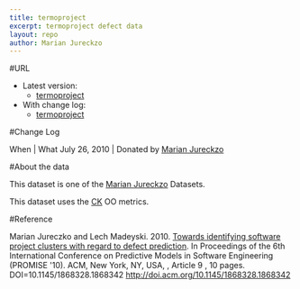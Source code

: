 ```yaml
---
title: termoproject
excerpt: termoproject defect data
layout: repo
author: Marian Jureckzo
---
```



#URL

  * Latest version: 
    * [termoproject](https://terapromise.csc.ncsu.edu:8443/svn/repo/defect/ck/termoproject/termoproject.csv)
  * With change log:
    * [termoproject](https://terapromise.csc.ncsu.edu:8443/svn/repo/defect/ck/termoproject/)

#Change Log

When | What
July 26, 2010 | Donated by [Marian Jureckzo](MarianJureczko)

#About the data

This dataset is one of the [Marian Jureckzo](MarianJureczko) Datasets.

This dataset uses the [CK](Chidamber) OO metrics.

#Reference

Marian Jureczko and Lech Madeyski. 2010. [Towards identifying software project clusters with regard to defect prediction](http://dl.acm.org/citation.cfm?id=1868328.1868342&coll=DL&dl=GUIDE&CFID=96280125&CFTOKEN=47274353). In
Proceedings of the 6th International Conference on Predictive
Models in Software Engineering (PROMISE '10). ACM, New York,
NY, USA, , Article 9 , 10 pages. DOI=10.1145/1868328.1868342
http://doi.acm.org/10.1145/1868328.1868342